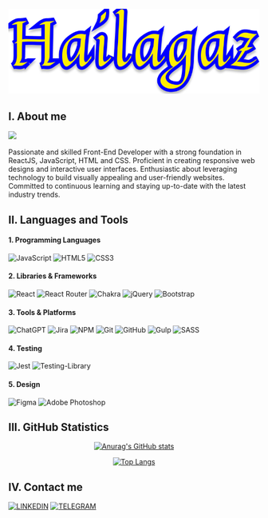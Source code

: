 <div align="center">

[![Header](https://github.com/Hailagaz/hailagaz/blob/master/assets/hailagaz.png)](https://github.com/Hailagaz)
</div>

## I. About me
![](https://komarev.com/ghpvc/?username=hailagaz&style=flat-square&color=00008b&label=VISITS)

Passionate and skilled Front-End Developer with a strong foundation in ReactJS, JavaScript, HTML and CSS. Proficient in creating responsive web designs and interactive user interfaces. Enthusiastic about leveraging technology to build visually appealing and user-friendly websites. Committed to continuous learning and staying up-to-date with the latest industry trends.

## II. Languages and Tools

#### 1. Programming Languages
![JavaScript](https://img.shields.io/badge/-JavaScript-000000?style=for-the-badge&logo=javascript)
![HTML5](https://img.shields.io/badge/-HTML5-000000?style=for-the-badge&logo=html5)
![CSS3](https://img.shields.io/badge/-CSS3-000000?style=for-the-badge&logo=css3)

#### 2. Libraries & Frameworks
![React](https://img.shields.io/badge/-React-000000?style=for-the-badge&logo=react)
![React Router](https://img.shields.io/badge/-React_Router-000000?style=for-the-badge&logo=react-router)
![Chakra](https://img.shields.io/badge/-chakra-000000?style=for-the-badge&logo=chakraui)
![jQuery](https://img.shields.io/badge/-jquery-000000?style=for-the-badge&logo=jquery)
![Bootstrap](https://img.shields.io/badge/-BOOTSTRAP-000000?style=for-the-badge&logo=bootstrap)

#### 3. Tools & Platforms
![ChatGPT](https://img.shields.io/badge/-ChatGPT-000000?style=for-the-badge&logo=openai)
![Jira](https://img.shields.io/badge/-jira-000000?style=for-the-badge&logo=jira)
![NPM](https://img.shields.io/badge/-NPM-000000?style=for-the-badge&logo=npm)
![Git](https://img.shields.io/badge/-GIT-000000?style=for-the-badge&logo=git)
![GitHub](https://img.shields.io/badge/-GITHUB-000000?style=for-the-badge&logo=github)
![Gulp](https://img.shields.io/badge/-GULP-000000?style=for-the-badge&logo=gulp)
![SASS](https://img.shields.io/badge/-SASS-000000?style=for-the-badge&logo=sass)

#### 4. Testing
![Jest](https://img.shields.io/badge/-JEST-000000?style=for-the-badge&logo=jest)
![Testing-Library](https://img.shields.io/badge/-TestingLibrary-000000?style=for-the-badge&logo=testing-library)


#### 5. Design
![Figma](https://img.shields.io/badge/-FIGMA-000000?style=for-the-badge&logo=figma)
![Adobe Photoshop](https://img.shields.io/badge/-adobe%20photoshop-000000?style=for-the-badge&logo=adobe%20photoshop)

<!--
![Redux](https://img.shields.io/badge/-Redux-000000?style=for-the-badge&logo=redux)
![Webpack](https://img.shields.io/badge/-Webpack-000000?style=for-the-badge&logo=webpack)
![React Native](https://img.shields.io/badge/-react_native-000000?style=for-the-badge&logo=react)
![Next.js](https://img.shields.io/badge/-next.js-000000?style=for-the-badge&logo=next.js)
![TypeScript](https://img.shields.io/badge/-TypeScript-000000?style=for-the-badge&logo=typescript)
![MYSQL](https://img.shields.io/badge/-MYSQL-000000?style=for-the-badge&logo=mysql)


![MUI](https://img.shields.io/badge/-MUI-000000?style=for-the-badge&logo=mui)
![Styled Components](https://img.shields.io/badge/-styled--components-000000?style=for-the-badge&logo=styled-components)

-->

## III. GitHub Statistics

<div align="center">

[![Anurag's GitHub stats](https://github-readme-stats.vercel.app/api?username=hailagaz&show_icons=true&theme=yeblu&border_radius=20&card_width=500px&border_color=FFED00)](https://github.com/Hailagaz/hailagaz)
</div>

<div align="center">

[![Top Langs](https://github-readme-stats.vercel.app/api/top-langs/?username=hailagaz&layout=compact&theme=yeblu&border_radius=20&card_width=450px&border_color=FFED00)](https://github.com/Hailagaz/hailagaz)
</div>

## IV. Contact me

[![LINKEDIN](https://img.shields.io/badge/-LINKEDIN-000000?style=for-the-badge&logo=linkedin)](https://www.linkedin.com/in/oleh-cherniavskyi-37a5b3253)
[![TELEGRAM](https://img.shields.io/badge/-TELEGRAM-000000?style=for-the-badge&logo=telegram)](https://t.me/Hailagaz92)
<!--
[![Facebook](https://img.shields.io/badge/-Facebook-000000?style=for-the-badge&logo=Facebook)](https://facebook.com)
[![Gmail](https://img.shields.io/badge/-Gmail-000000?style=for-the-badge&logo=gmail)](https://gmail.com) -->
